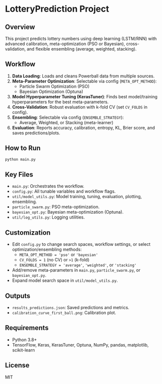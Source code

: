 # LotteryPrediction Project

## Overview
This project predicts lottery numbers using deep learning (LSTM/RNN) with advanced calibration, meta-optimization (PSO or Bayesian), cross-validation, and flexible ensembling (average, weighted, stacking).

## Workflow
1. **Data Loading**: Loads and cleans Powerball data from multiple sources.
2. **Meta-Parameter Optimization**: Selectable via config (`META_OPT_METHOD`):
   - Particle Swarm Optimization (PSO)
   - Bayesian Optimization (Optuna)
3. **Model Hyperparameter Tuning (KerasTuner)**: Finds best model/training hyperparameters for the best meta-parameters.
4. **Cross-Validation**: Robust evaluation with k-fold CV (set `CV_FOLDS` in config).
5. **Ensembling**: Selectable via config (`ENSEMBLE_STRATEGY`):
   - Average, Weighted, or Stacking (meta-learner)
6. **Evaluation**: Reports accuracy, calibration, entropy, KL, Brier score, and saves predictions/plots.

## How to Run
```sh
python main.py
```

## Key Files
- `main.py`: Orchestrates the workflow.
- `config.py`: All tunable variables and workflow flags.
- `util/model_utils.py`: Model training, tuning, evaluation, plotting, ensembling.
- `particle_swarm.py`: PSO meta-optimization.
- `bayesian_opt.py`: Bayesian meta-optimization (Optuna).
- `util/log_utils.py`: Logging utilities.

## Customization
- Edit `config.py` to change search spaces, workflow settings, or select optimization/ensembling methods:
  - `META_OPT_METHOD = 'pso'` or `'bayesian'`
  - `CV_FOLDS = 1` (no CV) or `>1` (k-fold)
  - `ENSEMBLE_STRATEGY = 'average'`, `'weighted'`, or `'stacking'`
- Add/remove meta-parameters in `main.py`, `particle_swarm.py`, or `bayesian_opt.py`.
- Expand model search space in `util/model_utils.py`.

## Outputs
- `results_predictions.json`: Saved predictions and metrics.
- `calibration_curve_first_ball.png`: Calibration plot.

## Requirements
- Python 3.8+
- TensorFlow, Keras, KerasTuner, Optuna, NumPy, pandas, matplotlib, scikit-learn

## License
MIT

